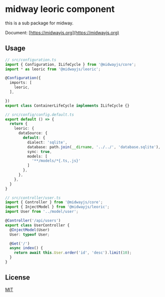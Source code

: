 # midway leoric component

this is a sub package for midway.

Document: [https://midwayjs.org](https://midwayjs.org)

## Usage

```ts
// src/configuration.ts
import { Configuration, ILifeCycle } from '@midwayjs/core';
import * as leoric from '@midwayjs/leoric';

@Configuration({
  imports: [
    leoric,
  ],

})
export class ContainerLifeCycle implements ILifeCycle {}
```

```ts
// src/config/config.default.ts
export default () => {
  return {
    leoric: {
      dataSource: {
        default: {
          dialect: 'sqlite',
          database: path.join(__dirname, '../../', 'database.sqlite'),
          sync: true,
          models: [
            '**/models/*{.ts,.js}'
          ]
        },
      },
    },
  }
}
```

```ts
// src/controller/user.ts
import { Controller } from '@midwayjs/core';
import { InjectModel } from '@midwayjs/leoric';
import User from '../model/user';

@Controller('/api/users')
export class UserController {
  @InjectModel(User)
  User: typeof User;

  @Get('/')
  async index() {
    return await this.User.order('id', 'desc').limit(10);
  }
}
```

## License

[MIT]((https://github.com/midwayjs/midway/blob/master/LICENSE))
